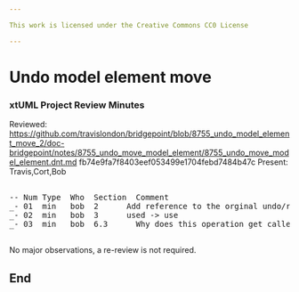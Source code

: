 ```yaml
---

This work is licensed under the Creative Commons CC0 License

---
```


# Undo model element move
### xtUML Project Review Minutes

Reviewed:  https://github.com/travislondon/bridgepoint/blob/8755_undo_model_element_move_2/doc-bridgepoint/notes/8755_undo_move_model_element/8755_undo_move_model_element.dnt.md
           fb74e9fa7f8403eef053499e1704febd7484b47c
Present:  Travis,Cort,Bob

<pre>

-- Num Type  Who  Section  Comment
_- 01  min   bob  2      Add reference to the orginal undo/redo implementation
_- 02  min   bob  3      used -> use
_- 03  min   bob  6.3      Why does this operation get called.

</pre>
   
No major observations, a re-review is not required.


End
---
